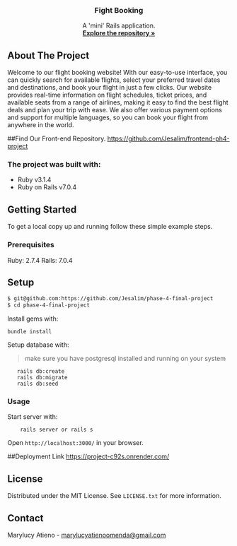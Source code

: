 <br />
<div align="center">
  <h3 align="center">Fight Booking</h3>
  <p align="center">
    A 'mini' Rails application.
    <br />
    <a href="https://github.com/Jesalim/phase-4-final-project"><strong>Explore the repository »</strong></a>
    <br />
  </p>
</div>

## About The Project

Welcome to our flight booking website! With our easy-to-use interface, you can quickly search for available flights, select your preferred travel dates and destinations, and book your flight in just a few clicks. Our website provides real-time information on flight schedules, ticket prices, and available seats from a range of airlines, making it easy to find the best flight deals and plan your trip with ease. We also offer various payment options and support for multiple languages, so you can book your flight from anywhere in the world.


##Find Our Front-end Repository.
https://github.com/Jesalim/frontend-ph4-project

 ### The project was built with:
 * Ruby v3.1.4
 * Ruby on Rails v7.0.4

<!-- GETTING STARTED -->
## Getting Started
To get a local copy up and running follow these simple example steps.

### Prerequisites
Ruby: 2.7.4 
Rails: 7.0.4

## Setup
~~~bash
$ git@github.com:https://github.com/Jesalim/phase-4-final-project
$ cd phase-4-final-project
~~~

Install gems with:
```
bundle install
```
Setup database with:
> make sure you have postgresql installed and running on your system
```
   rails db:create
   rails db:migrate
   rails db:seed
```
### Usage
Start server with:
```
    rails server or rails s
```
Open `http://localhost:3000/` in your browser.

##Deployment Link
https://project-c92s.onrender.com/

## License

Distributed under the MIT License. See `LICENSE.txt` for more information.

<!-- CONTACT -->
## Contact
Marylucy Atieno  - [marylucyatienoomenda@gmail.com](email)
